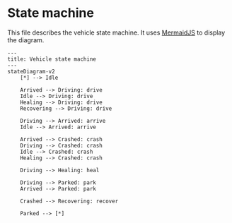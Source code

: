 # State machine

This file describes the vehicle state machine.
It uses [MermaidJS](https://mermaid.js.org/) to display the diagram.

```mermaid
---
title: Vehicle state machine
---
stateDiagram-v2
    [*] --> Idle

    Arrived --> Driving: drive
    Idle --> Driving: drive
    Healing --> Driving: drive
    Recovering --> Driving: drive

    Driving --> Arrived: arrive
    Idle --> Arrived: arrive

    Arrived --> Crashed: crash
    Driving --> Crashed: crash
    Idle --> Crashed: crash
    Healing --> Crashed: crash

    Driving --> Healing: heal

    Driving --> Parked: park
    Arrived --> Parked: park
    
    Crashed --> Recovering: recover

    Parked --> [*]
```
